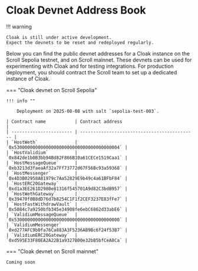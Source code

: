 # Cloak Devnet Address Book

!!! warning

    Cloak is still under active development.
    Expect the devnets to be reset and redeployed regularly.

Below you can find the public devnet addresses for a Cloak instance on the Scroll Sepolia testnet, and on Scroll mainnet.
These devnets can be used for experimenting with Cloak and for testing integrations.
For production deployment, you should contract the Scroll team to set up a dedicated instance of Cloak.

=== "Cloak devnet on Scroll Sepolia"

    !!! info ""

        Deployment on 2025-08-08 with salt `sepolia-test-003`.

    | Contract name           | Contract address                             |
    | ----------------------- | -------------------------------------------- |
    | `HostWeth`              | `0x5300000000000000000000000000000000000004` |
    | `HostValidium`          | `0x842de1b0B3bb94Bd82F866B10a61CECe1519Caa1` |
    | `HostMessageQueue`      | `0xb3213d3faeaAf32a7Ff73772d67F56Bc93a59368` |
    | `HostMessenger`         | `0x4D3B02958A81979c7Aa52829E9b49c4a61BFbF84` |
    | `HostERC20Gateway`      | `0xd1a3EE261D2980e81316f545701A9d82C3bdB957` |
    | `HostWethGateway`       | `0x39470f0B8dD76d7b8254C1F1f2CEF3237E83fFe7` |
    | `HostFastWithdrawVault` | `0x5084c7a9250bfb345e34908fe6ebC6862d33abE6` |
    | `ValidiumMessageQueue`  | `0x5300000000000000000000000000000000000000` |
    | `ValidiumMessenger`     | `0xd277AFC9b0fa76Ca883A3F5236AB9Bc6f24f53B7` |
    | `ValidiumERC20Gateway`  | `0xd595E33F80EA2A22B1a9327B00e32bB5bfCeA8Ca` |

=== "Cloak devnet on Scroll mainnet"

    Coming soon